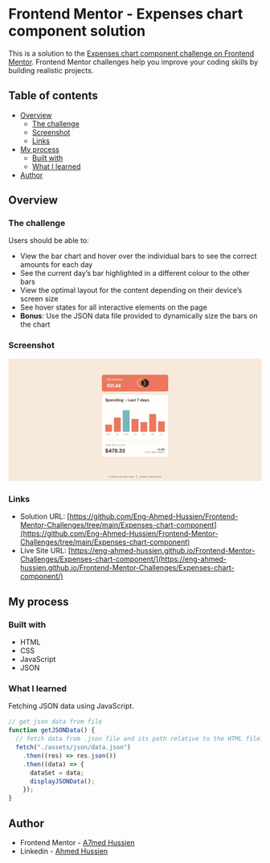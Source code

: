 # Frontend Mentor - Expenses chart component solution

This is a solution to the [Expenses chart component challenge on Frontend Mentor](https://www.frontendmentor.io/challenges/expenses-chart-component-e7yJBUdjwt). Frontend Mentor challenges help you improve your coding skills by building realistic projects.

## Table of contents

- [Overview](#overview)
  - [The challenge](#the-challenge)
  - [Screenshot](#screenshot)
  - [Links](#links)
- [My process](#my-process)
  - [Built with](#built-with)
  - [What I learned](#what-i-learned)
- [Author](#author)

## Overview

### The challenge

Users should be able to:

- View the bar chart and hover over the individual bars to see the correct amounts for each day
- See the current day’s bar highlighted in a different colour to the other bars
- View the optimal layout for the content depending on their device’s screen size
- See hover states for all interactive elements on the page
- **Bonus**: Use the JSON data file provided to dynamically size the bars on the chart

### Screenshot

![Screenshot](./assets/images/Screenshot.jpeg)

### Links

- Solution URL: [https://github.com/Eng-Ahmed-Hussien/Frontend-Mentor-Challenges/tree/main/Expenses-chart-component](https://github.com/Eng-Ahmed-Hussien/Frontend-Mentor-Challenges/tree/main/Expenses-chart-component)
- Live Site URL: [https://eng-ahmed-hussien.github.io/Frontend-Mentor-Challenges/Expenses-chart-component/](https://eng-ahmed-hussien.github.io/Frontend-Mentor-Challenges/Expenses-chart-component/)

## My process

### Built with

- HTML
- CSS
- JavaScript
- JSON

### What I learned

Fetching JSON data using JavaScript.

```js
// get json data from file
function getJSONData() {
  // fetch data from .json file and its path relative to the HTML file.
  fetch("./assets/json/data.json")
    .then((res) => res.json())
    .then((data) => {
      dataSet = data;
      displayJSONData();
    });
}
```

## Author

- Frontend Mentor - [A7med Hussien](https://www.frontendmentor.io/profile/Eng-Ahmed-Hussien)
- Linkedin - [Ahmed Hussien](https://www.linkedin.com/in/ahmed-hussien-front-end-developer/)
